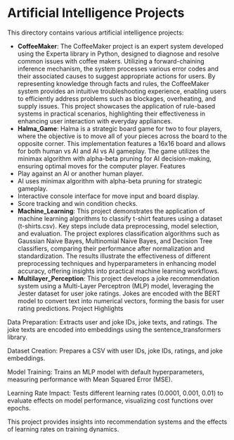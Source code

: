 # Artificial Intelligence Projects

This directory contains various artificial intelligence projects:

- **CoffeeMaker**: 
The CoffeeMaker project is an expert system developed using the Experta library in Python, designed to diagnose and resolve common issues with coffee makers. Utilizing a forward-chaining inference mechanism, the system processes various error codes and their associated causes to suggest appropriate actions for users. By representing knowledge through facts and rules, the CoffeeMaker system provides an intuitive troubleshooting experience, enabling users to efficiently address problems such as blockages, overheating, and supply issues. This project showcases the application of rule-based systems in practical scenarios, highlighting their effectiveness in enhancing user interaction with everyday appliances.
- **Halma_Game**: Halma is a strategic board game for two to four players, where the objective is to move all of your pieces across the board to the opposite corner. This implementation features a 16x16 board and allows for both human vs AI and AI vs AI gameplay. The game utilizes the minimax algorithm with alpha-beta pruning for AI decision-making, ensuring optimal moves for the computer player.
Features
- Play against an AI or another human player.
- AI uses minimax algorithm with alpha-beta pruning for strategic gameplay.
- Interactive console interface for move input and board display.
- Score tracking and win condition checks.
- **Machine_Learning**: This project demonstrates the application of machine learning algorithms to classify t-shirt features using a dataset (t-shirts.csv). Key steps include data preprocessing, model selection, and evaluation. The project explores classification algorithms such as Gaussian Naive Bayes, Multinomial Naive Bayes, and Decision Tree classifiers, comparing their performance after normalization and standardization. The results illustrate the effectiveness of different preprocessing techniques and hyperparameters in enhancing model accuracy, offering insights into practical machine learning workflows.
- **Multilayer_Perception**: This project develops a joke recommendation system using a Multi-Layer Perceptron (MLP) model, leveraging the Jester dataset for user joke ratings. Jokes are encoded with the BERT model to convert text into numerical vectors, forming the basis for user rating predictions.
Project Highlights

Data Preparation: Extracts user and joke IDs, joke texts, and ratings. The joke texts are encoded into embeddings using the sentence_transformers library.

Dataset Creation: Prepares a CSV with user IDs, joke IDs, ratings, and joke embeddings.

Model Training: Trains an MLP model with default hyperparameters, measuring performance with Mean Squared Error (MSE).

Learning Rate Impact: Tests different learning rates (0.0001, 0.001, 0.01) to evaluate effects on model performance, visualizing cost functions over epochs.

This project provides insights into recommendation systems and the effects of learning rates on training dynamics.

